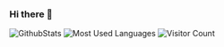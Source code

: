 ### Hi there 👋
![GithubStats](https://github-readme-stats.vercel.app/api?username=voluntexi&show_icons=true&theme=dark&count_private=true)
![Most Used Languages](https://github-readme-stats.vercel.app/api/top-langs/?username=voluntexi&theme=dark&layout=compact)
![Visitor Count](https://profile-counter.glitch.me/Christmas/count.svg)
<!--
**voluntexi/voluntexi** is a ✨ _special_ ✨ repository because its `README.md` (this file) appears on your GitHub profile.

Here are some ideas to get you started:

- 🔭 I’m currently working on ...
- 🌱 I’m currently learning ...
- 👯 I’m looking to collaborate on ...
- 🤔 I’m looking for help with ...
- 💬 Ask me about ...
- 📫 How to reach me: ...
- 😄 Pronouns: ...
- ⚡ Fun fact: ...
-->
